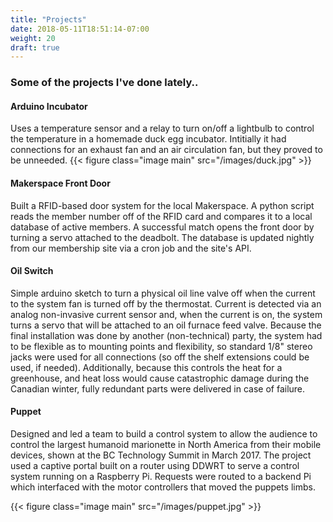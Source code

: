 ```yaml
---
title: "Projects"
date: 2018-05-11T18:51:14-07:00
weight: 20
draft: true
---
```


### Some of the projects I've done lately..

#### Arduino Incubator [<span class="icon fa-github"></span>](https://github.com/tgray-projects/incubator)
Uses a temperature sensor and a relay to turn on/off a lightbulb to control the temperature in a homemade duck egg incubator.  Intitially it had connections for an exhaust fan and an air circulation fan, but they proved to be unneeded.
{{< figure class="image main" src="/images/duck.jpg" >}}

#### Makerspace Front Door [<span class="icon fa-github"></span>](https://github.com/prmakerspace/prms-door)
Built a RFID-based door system for the local Makerspace.  A python script reads the member number off of the RFID card and compares it to a local database of active members.  A successful match opens the front door by turning a servo attached to the deadbolt.  The database is updated nightly from our membership site via a cron job and the site's API.

#### Oil Switch [<span class="icon fa-github"></span>](https://github.com/tgray-projects/oil-switch)
Simple arduino sketch to turn a physical oil line valve off when the current to the system fan is turned off by the thermostat.  Current is detected via an analog non-invasive current sensor and, when the current is on, the system turns a servo that will be attached to an oil furnace feed valve.  Because the final installation was done by another (non-technical) party, the system had to be flexible as to mounting points and flexibility, so standard 1/8" stereo jacks were used for all connections (so off the shelf extensions could be used, if needed).  Additionally, because this controls the heat for a greenhouse, and heat loss would cause catastrophic damage during the Canadian winter, fully redundant parts were delivered in case of failure.

#### Puppet [<span class="icon fa-github"></span>](https://github.com/tgray-projects/puppetmasters "Backend.") [<span class="icon fa-github"></span>](https://github.com/tgray-projects/BC-Tech-Summit-B.F.G.R.P "User interface.")
Designed and led a team to build a control system to allow the audience to control the largest humanoid marionette in North America from their mobile devices, shown at the BC Technology Summit in March 2017.  The project used a captive portal built on a router using DDWRT to serve a control system running on a Raspberry Pi.  Requests were routed to a backend Pi which interfaced with the motor controllers that moved the puppets limbs.

{{< figure class="image main" src="/images/puppet.jpg" >}}